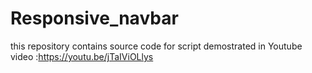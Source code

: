# Responsive_navbar

this repository contains source code for script demostrated in Youtube video :https://youtu.be/jTaIViOLlys
